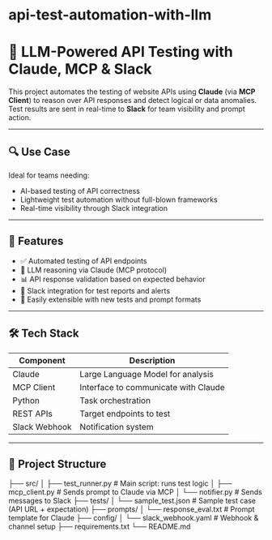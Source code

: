 # api-test-automation-with-llm
# 🤖 LLM-Powered API Testing with Claude, MCP & Slack
This project automates the testing of website APIs using **Claude** (via **MCP Client**) to reason over API responses and detect logical or data anomalies. Test results are sent in real-time to **Slack** for team visibility and prompt action.

---

## 🔍 Use Case

Ideal for teams needing:
- AI-based testing of API correctness
- Lightweight test automation without full-blown frameworks
- Real-time visibility through Slack integration

---

## 🚀 Features

- ✅ Automated testing of API endpoints
- 🧠 LLM reasoning via Claude (MCP protocol)
- 📊 API response validation based on expected behavior
- 📢 Slack integration for test reports and alerts
- 🔄 Easily extensible with new tests and prompt formats

---

## 🛠️ Tech Stack

| Component      | Description                                 |
|----------------|---------------------------------------------|
| Claude         | Large Language Model for analysis           |
| MCP Client     | Interface to communicate with Claude        |
| Python         | Task orchestration                          |
| REST APIs      | Target endpoints to test                    |
| Slack Webhook  | Notification system                         |

---

## 📁 Project Structure
├── src/
│ ├── test_runner.py # Main script: runs test logic
│ ├── mcp_client.py # Sends prompt to Claude via MCP
│ └── notifier.py # Sends messages to Slack
├── tests/
│ └── sample_test.json # Sample test case (API URL + expectation)
├── prompts/
│ └── response_eval.txt # Prompt template for Claude
├── config/
│ └── slack_webhook.yaml # Webhook & channel setup
├── requirements.txt
└── README.md



